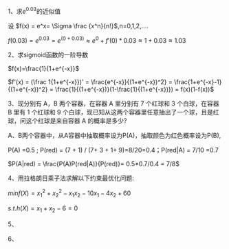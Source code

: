 1、求$e^{0.03}$的近似值

设 $f(x) = e^x= \Sigma \frac {x^n}{n!}$,n=0,1,2,….

$f(0.03) = e^0.03 = e^{(0 + 0.03)} \approx e^0  + f'(0) *0.03 \approx 1+0.03 \approx 1.03$



2、求sigmoid函数的一阶导数

$f(x)=\frac{1}{1+e^{-x}}$

$f'(x) = (\frac 1{1+e^{-x}})' =  \frac{e^{-x}}{(1+e^{-x})^2} = \frac{1+e^{-x}-1}{(1+e^{-x})^2} = \frac{1}{(1+e^{-x})}(1-\frac{1}{(1+e^{-x})}) = f(x)(1-f(x))$

3、现分别有 A，B 两个容器，在容器 A 里分别有 7 个红球和 3 个白球，在容器 B 里有 1 个红球和 9 个白球，现已知从这两个容器里任意抽出了一个球，且是红球，问这个红球是来自容器 A 的概率是多少?

A、B两个容器中，从A容器中抽取概率设为P(A)，抽取颜色为红色概率设为P(B), 

P(A) =0.5 ; P(red) = (7 + 1) / (7+ 3 + 1+ 9)=8/20=0.4；P(red|A) = 7/10 =0.7

$P(A|red) = \frac{P(A)P(red|A)}{P(red)}= 0.5*0.7/0.4 = 7/8$

4、用拉格朗日乘子法求解以下约束最优化问题:

 $minf(X) = x_1^2 +x_2^2-x_1x_2-10x_1-4x_2+60$

$s.t.     h(X) =x_1+x_2-6 =0$



5、

6、

